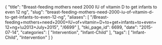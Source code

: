 {
    "title": "Breast-feeding mothers need 2000 IU of vitamin D to get infants to even 12 ng",
    "slug": "breast-feeding-mothers-need-2000-iu-of-vitamin-d-to-get-infants-to-even-12-ng",
    "aliases": [
        "/Breast-feeding+mothers+need+2000+IU+of+vitamin+D+to+get+infants+to+even+12+ng+\u2013+July+2015",
        "/6699"
    ],
    "tiki_page_id": 6699,
    "date": "2015-07-14",
    "categories": [
        "Intervention",
        "Infant-Child"
    ],
    "tags": [
        "Infant-Child",
        "Intervention"
    ]
}